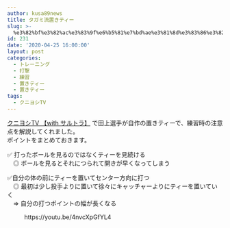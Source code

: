 ```yaml
---
author: kusa89news
title: タガミ流置きティー
slug: >-
  %e3%82%bf%e3%82%ac%e3%83%9f%e6%b5%81%e7%bd%ae%e3%81%8d%e3%83%86%e3%82%a3%e3%83%bc
id: 231
date: '2020-04-25 16:00:00'
layout: post
categories:
  - トレーニング
  - 打撃
  - 練習
  - 置きティー
  - 置きティー
tags:
  - クニヨシTV
---
```


[クニヨシTV 【with サルトラ】](https://www.youtube.com/channel/UCN7zL9IXNqxZDMIjlih1_Mw) で田上選手が自作の置きティーで、練習時の注意点を解説してくれました。  
ポイントをまとめておきます。

✅ 打ったボールを見るのではなくティーを見続ける  
　◎ ボールを見るとそれにつられて開きが早くなってしまう

✅自分の体の前にティーを置いてセンター方向に打つ  
　◎ 最初は少し投手よりに置いて徐々にキャッチャーよりにティーを置いていく  
　=> 自分の打つポイントの幅が長くなる

<figure class="wp-block-embed-youtube wp-block-embed is-type-video is-provider-youtube wp-embed-aspect-16-9 wp-has-aspect-ratio">

<div class="wp-block-embed__wrapper">https://youtu.be/4nvcXpGfYL4</div>

</figure>